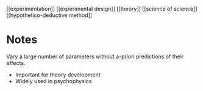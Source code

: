 [[experimentation]]
[[experimental design]]
[[theory]]
[[science of science]]
[[hypothetico-deductive method]]

# Notes
Vary a large number of parameters without a-priori predictions of their effects.

- Important for theory development
- Widely used in psychophysics

